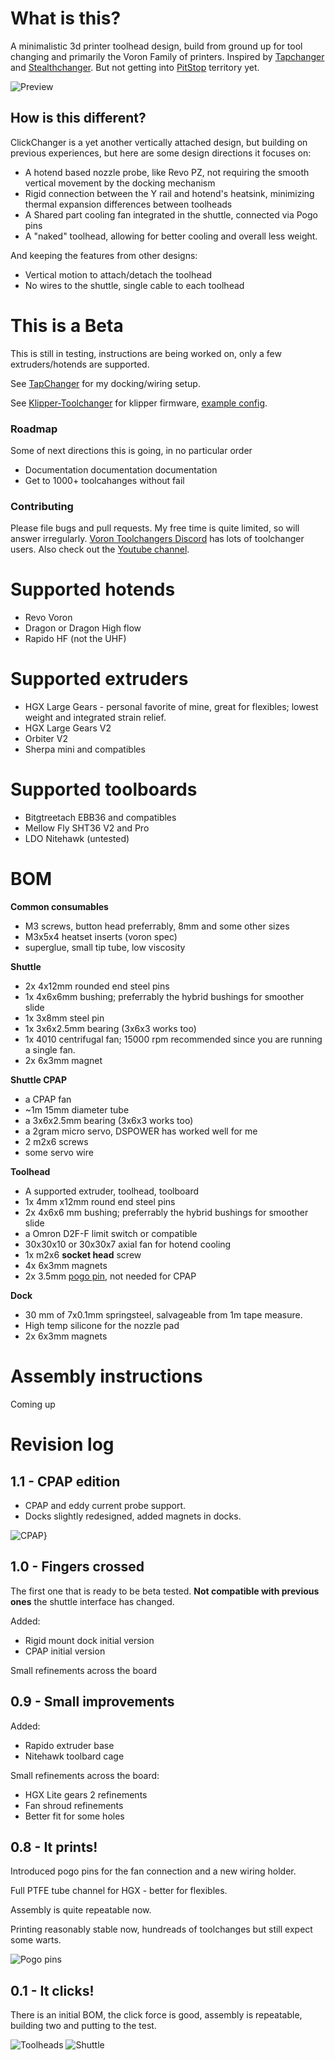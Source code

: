 # What is this?

A minimalistic 3d printer toolhead design, build from ground up for tool changing and primarily the Voron Family of printers.
Inspired by [Tapchanger](https://github.com/viesturz/tapchanger) and [Stealthchanger](https://github.com/DraftShift/StealthChanger). But not getting into  [PitStop](https://mihaidesigns.com/pitstop3/) territory yet.

![Preview](./Images/Main.jpg)

## How is this different?

ClickChanger is a yet another vertically attached design, but building on previous experiences, but here are some design directions it focuses on:
* A hotend based nozzle probe, like Revo PZ, not requiring the smooth vertical movement by the docking mechanism
* Rigid connection between the Y rail and hotend's heatsink, minimizing thermal expansion differences between toolheads
* A Shared part cooling fan integrated in the shuttle, connected via Pogo pins
* A "naked" toolhead, allowing for better cooling and overall less weight.

And keeping the features from other designs:

* Vertical motion to attach/detach the toolhead
* No wires to the shuttle, single cable to each toolhead

# This is a Beta

This is still in testing, instructions are being worked on, only a few extruders/hotends are supported.

See [TapChanger](https://github.com/viesturz/tapchanger) for my docking/wiring setup.

See [Klipper-Toolchanger](https://github.com/viesturz/klipper-toolchanger/) for klipper firmware, [example config](https://github.com/viesturz/klipper-toolchanger/tree/main/examples/probe%20on%20T0).

### Roadmap

Some of next directions this is going, in no particular order

* Documentation documentation documentation
* Get to 1000+ toolcahanges without fail

### Contributing

Please file bugs and pull requests. My free time is quite limited, so will answer irregularly.
[Voron Toolchangers Discord](https://discord.com/invite/xmDWrYGwVJ) has lots of toolchanger users.
Also check out the [Youtube channel](https://www.youtube.com/playlist?list=PLqU7kX5nUJDT31KPcYAykZ2nuPKu_lhjn).

# Supported hotends

* Revo Voron
* Dragon or Dragon High flow
* Rapido HF (not the UHF)

# Supported extruders

* HGX Large Gears - personal favorite of mine, great for flexibles; lowest weight and integrated strain relief.
* HGX Large Gears V2
* Orbiter V2
* Sherpa mini and compatibles

# Supported toolboards
* Bitgtreetach EBB36 and compatibles
* Mellow Fly SHT36 V2 and Pro
* LDO Nitehawk (untested)

# BOM

**Common consumables**

* M3 screws, button head preferrably, 8mm and some other sizes
* M3x5x4 heatset inserts (voron spec)
* superglue, small tip tube, low viscosity

**Shuttle**

* 2x 4x12mm rounded end steel pins
* 1x 4x6x6mm bushing; preferrably the hybrid bushings for smoother slide
* 1x 3x8mm steel pin
* 1x 3x6x2.5mm bearing (3x6x3 works too)
* 1x 4010 centrifugal fan; 15000 rpm recommended since you are running a single fan.
* 2x 6x3mm magnet

**Shuttle CPAP**

* a CPAP fan
* ~1m 15mm diameter tube
* a 3x6x2.5mm bearing (3x6x3 works too)
* a 2gram micro servo, DSPOWER has worked well for me
* 2 m2x6 screws
* some servo wire

**Toolhead**

* A supported extruder, toolhead, toolboard
* 1x 4mm x12mm round end steel pins
* 2x 4x6x6 mm bushing; preferrably the hybrid bushings for smoother slide
* a Omron D2F-F limit switch or compatible
* 30x30x10 or 30x30x7 axial fan for hotend cooling
* 1x m2x6 **socket head** screw
* 4x 6x3mm magnets
* 2x 3.5mm [pogo pin](https://www.aliexpress.com/w/wholesale-pogo-pin-3mm.html), not needed for CPAP

**Dock**

* 30 mm of 7x0.1mm springsteel, salvageable from 1m tape measure.
* High temp silicone for the nozzle pad
* 2x 6x3mm magnets

# Assembly instructions

Coming up

# Revision log

## 1.1 - CPAP edition

* CPAP and eddy current probe support.
* Docks slightly redesigned, added magnets in docks.

![CPAP](./Images/CPAP.jpg)}


## 1.0 - Fingers crossed

The first one that is ready to be beta tested. **Not compatible with previous ones** the shuttle interface has changed.

Added: 
* Rigid mount dock initial version
* CPAP initial version

Small refinements across the board


## 0.9 - Small improvements

Added:

* Rapido extruder base
* Nitehawk toolbard cage

Small refinements across the board:

* HGX Lite gears 2 refinements
* Fan shroud refinements
* Better fit for some holes


## 0.8 - It prints!

Introduced pogo pins for the fan connection and a new wiring holder.

Full PTFE tube channel for HGX - better for flexibles.

Assembly is quite repeatable now.

Printing reasonably stable now, hundreads of toolchanges but still expect some warts.

![Pogo pins](./Images/Pins.jpg)

## 0.1 - It clicks!

There is an initial BOM, the click force is good, assembly is repeatable, building two and putting to the test.

![Toolheads](./Images/Toolheads-0.1.jpg)
![Shuttle](./Images/Shuttle.jpg)

